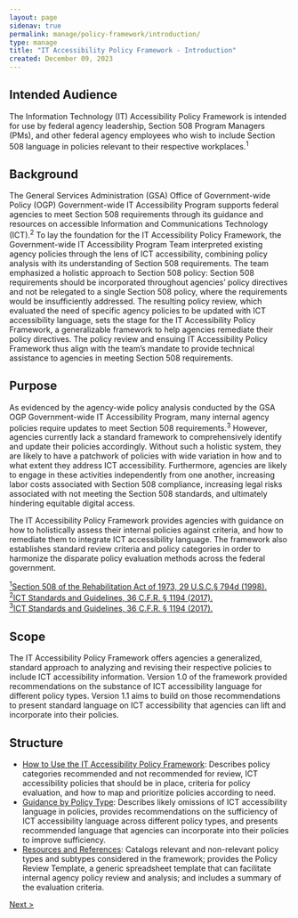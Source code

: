 ```yaml
---
layout: page
sidenav: true
permalink: manage/policy-framework/introduction/
type: manage
title: "IT Accessibility Policy Framework - Introduction"
created: December 09, 2023
---
```


<h2 id="standards">
  Intended Audience
</h2>
The Information Technology (IT) Accessibility Policy Framework is intended for use by federal agency leadership, Section 508 Program Managers (PMs), and other federal agency employees who wish to include Section 508 language in policies relevant to their respective workplaces.<sup>1</sup>

<h2>
  Background
</h2>
The General Services Administration (GSA) Office of Government-wide Policy (OGP) Government-wide IT Accessibility Program supports federal agencies to meet Section 508 requirements through its guidance and resources on accessible Information and Communications Technology (ICT).<sup>2</sup> To lay the foundation for the IT Accessibility Policy Framework, the Government-wide IT Accessibility Program Team interpreted existing agency policies through the lens of ICT accessibility, combining policy analysis with its understanding of Section 508 requirements. The team emphasized a holistic approach to Section 508 policy: Section 508 requirements should be incorporated throughout agencies’ policy directives and not be relegated to a single Section 508 policy, where the requirements would be insufficiently addressed. The resulting policy review, which evaluated the need of specific agency policies to be updated with ICT accessibility language, sets the stage for the IT Accessibility Policy Framework, a generalizable framework to help agencies remediate their policy directives. The policy review and ensuing IT Accessibility Policy Framework thus align with the team’s mandate to provide technical assistance to agencies in meeting Section 508 requirements.

<h2>
  Purpose
</h2>
As evidenced by the agency-wide policy analysis conducted by the GSA OGP Government-wide IT Accessibility Program, many internal agency policies require updates to meet Section 508 requirements.<sup>3</sup> However, agencies currently lack a standard framework to comprehensively identify and update their policies accordingly. Without such a holistic system, they are likely to have a patchwork of policies with wide variation in how and to what extent they address ICT accessibility. Furthermore, agencies are likely to engage in these activities independently from one another, increasing labor costs associated with Section 508 compliance, increasing legal risks associated with not meeting the Section 508 standards, and ultimately hindering equitable digital access.<br>

The IT Accessibility Policy Framework provides agencies with guidance on how to holistically assess their internal policies against criteria, and how to remediate them to integrate ICT accessibility language. The framework also establishes standard review criteria and policy categories in order to harmonize the disparate policy evaluation methods across the federal government.

<a class="hover-large" href="https://www.govinfo.gov/content/pkg/USCODE-2011-title29/html/USCODE-2011-title29-chap16-subchapV-sec794d.htm"><sup>1</sup>Section 508 of the Rehabilitation Act of 1973, 29 U.S.C.§ 794d (1998).</a>
<br>
<a class="hover-large" href="https://www.access-board.gov/ict/ict-final-rule.pdf"><sup>2</sup>ICT Standards and Guidelines, 36 C.F.R. § 1194 (2017).</a>
<br>
<a class="hover-large" href="https://www.access-board.gov/ict/ict-final-rule.pdf"><sup>3</sup>ICT Standards and Guidelines, 36 C.F.R. § 1194 (2017).</a>
<br>

<h2>
  Scope
</h2>
The IT Accessibility Policy Framework offers agencies a generalized, standard approach to analyzing and revising their respective policies to include ICT accessibility information. Version 1.0 of the framework provided recommendations on the substance of ICT accessibility language for different policy types. Version 1.1 aims to build on those recommendations to present standard language on ICT accessibility that agencies can lift and incorporate into their policies.

<h2>
  Structure
</h2>

<ul>
    <li>
        <a href="{{site.baseurl}}/manage/policy-framework/how-to-use-the-framework/how-to-identify-policies/">How to Use the IT Accessibility Policy Framework</a>: Describes policy categories recommended and not recommended for review, ICT accessibility policies that should be in place, criteria for policy evaluation, and how to map and prioritize policies according to need. 
    </li>
    <li>
        <a href="{{site.baseurl}}/manage/policy-framework/guidance-by-policy-type/approach/">Guidance by Policy Type</a>: Describes likely omissions of ICT accessibility language in policies, provides recommendations on the sufficiency of ICT accessibility language across different policy types, and presents recommended language that agencies can incorporate into their policies to improve sufficiency.
    </li>
    <li>
        <a href="{{site.baseurl}}/manage/policy-framework/resources-and-references/policy-review-template/">Resources and References</a>: Catalogs relevant and non-relevant policy types and subtypes considered in the framework; provides the Policy Review Template, a generic spreadsheet template that can facilitate internal agency policy review and analysis; and includes a summary of the evaluation criteria.
    </li>
</ul>
<div>
<div id="prev-next-section" style="justify-content: space-around;">
    <a class="prev-page" title="Go to previous page" style="display:none;"> < Previous</a>
    <a class="prev-page" title="Go to next page"
      href="{{site.baseurl}}/manage/policy-framework/how-to-use-the-framework/how-to-identify-policies/"> 
      Next >
    </a>
</div>
</div>



